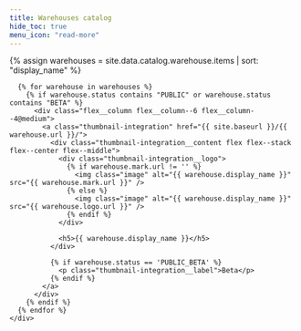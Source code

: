```yaml
---
title: Warehouses catalog
hide_toc: true
menu_icon: "read-more"
---
```


<div class="destinations-catalog">
  <div class="destinations-catalog__section">
    <div class="flex flex--wrap waffle waffle--large">
      {% assign warehouses = site.data.catalog.warehouse.items | sort: "display_name" %}

      {% for warehouse in warehouses %}
        {% if warehouse.status contains "PUBLIC" or warehouse.status contains "BETA" %}
          <div class="flex__column flex__column--6 flex__column--4@medium">
            <a class="thumbnail-integration" href="{{ site.baseurl }}/{{ warehouse.url }}/">
              <div class="thumbnail-integration__content flex flex--stack flex--center flex--middle">
                <div class="thumbnail-integration__logo">
                  {% if warehouse.mark.url != '' %}
                    <img class="image" alt="{{ warehouse.display_name }}" src="{{ warehouse.mark.url }}" />
                  {% else %}
                    <img class="image" alt="{{ warehouse.display_name }}" src="{{ warehouse.logo.url }}" />
                  {% endif %}
                </div>

                <h5>{{ warehouse.display_name }}</h5>
              </div>

              {% if warehouse.status == 'PUBLIC_BETA' %}
                <p class="thumbnail-integration__label">Beta</p>
              {% endif %}
            </a>
          </div>
        {% endif %}
      {% endfor %}
    </div>
  </div>
</div>
